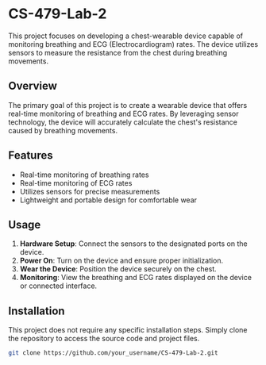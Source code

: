 # CS-479-Lab-2

This project focuses on developing a chest-wearable device capable of monitoring breathing and ECG (Electrocardiogram) rates. The device utilizes sensors to measure the resistance from the chest during breathing movements.

## Overview

The primary goal of this project is to create a wearable device that offers real-time monitoring of breathing and ECG rates. By leveraging sensor technology, the device will accurately calculate the chest's resistance caused by breathing movements.

## Features

- Real-time monitoring of breathing rates
- Real-time monitoring of ECG rates
- Utilizes sensors for precise measurements
- Lightweight and portable design for comfortable wear

## Usage

1. **Hardware Setup**: Connect the sensors to the designated ports on the device.
2. **Power On**: Turn on the device and ensure proper initialization.
3. **Wear the Device**: Position the device securely on the chest.
4. **Monitoring**: View the breathing and ECG rates displayed on the device or connected interface.

## Installation

This project does not require any specific installation steps. Simply clone the repository to access the source code and project files.

```bash
git clone https://github.com/your_username/CS-479-Lab-2.git
